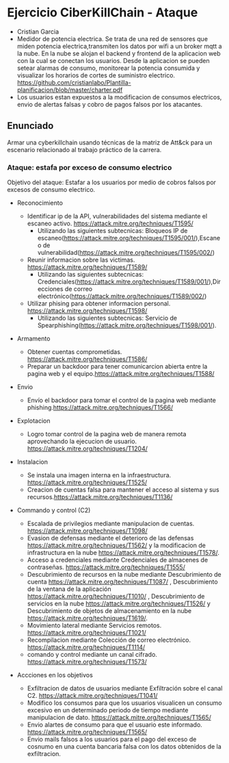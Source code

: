 # Ejercicio CiberKillChain - Ataque

 * Cristian Garcia
 * Medidor de potencia electrica. Se trata de una red de sensores que miden potencia electrica,transmiten los datos por wifi a un broker mqtt a la nube.
 En la nube se alojan el backend y frontend de la aplicacion web con la cual se conectan los usuarios.
 Desde la aplicacion se pueden setear alarmas de consumo, monitorear la potencia consumida y visualizar los horarios de cortes de suministro electrico.
 https://github.com/cristianlabo/Plantilla-planificacion/blob/master/charter.pdf 
 * Los usuarios estan expuestos a la modificacion de consumos electricos, envio de alertas falsas y cobro de pagos falsos por los atacantes.



## Enunciado

Armar una cyberkillchain usando técnicas de la matriz de Att&ck para un escenario relacionado al trabajo práctico de la carrera.

### Ataque: estafa por exceso de consumo electrico

Objetivo del ataque: Estafar a los usuarios por medio de cobros falsos por excesos de consumo electrico.

* Reconocimiento
  - Identificar ip de la API, vulnerabilidades del sistema mediante el escaneo activo. https://attack.mitre.org/techniques/T1595/
     - Utilizando las siguientes subtecnicas: Bloqueos IP de escaneo(https://attack.mitre.org/techniques/T1595/001/),Escaneo de vulnerabilidad(https://attack.mitre.org/techniques/T1595/002/)
  - Reunir informacion sobre las victimas. https://attack.mitre.org/techniques/T1589/
     - Utilizando las siguientes subtecnicas: Credenciales(https://attack.mitre.org/techniques/T1589/001/),Direcciones de correo electrónico(https://attack.mitre.org/techniques/T1589/002/)
  - Utilizar phising para obtener informacion personal. https://attack.mitre.org/techniques/T1598/
     - Utilizando las siguientes subtecnicas: Servicio de Spearphishing(https://attack.mitre.org/techniques/T1598/001/).
       
* Armamento
  - Obtener cuentas comprometidas. https://attack.mitre.org/techniques/T1586/
  - Preparar un backdoor para tener comunicarcion abierta entre la pagina web y el equipo.https://attack.mitre.org/techniques/T1588/ 
  
* Envio
  - Envío el backdoor para tomar el control de la pagina web mediante phishing.https://attack.mitre.org/techniques/T1566/
  
* Explotacion
  - Logro tomar control de la pagina web de manera remota aprovechando la ejecucion de usuario. https://attack.mitre.org/techniques/T1204/
  
* Instalacion  
  - Se instala una imagen interna en la infraestructura. https://attack.mitre.org/techniques/T1525/
  - Creacion de cuentas falsa para mantener el acceso al sistema y sus recursos.https://attack.mitre.org/techniques/T1136/

* Commando y control (C2)
  - Escalada de privilegios mediante manipulacion de cuentas. https://attack.mitre.org/techniques/T1098/
  - Evasion de defensas mediante el deterioro de las defensas https://attack.mitre.org/techniques/T1562/  y la modificacion de infrastructura en la nube https://attack.mitre.org/techniques/T1578/.
  - Acceso a credenciales mediante Credenciales de almacenes de contraseñas. https://attack.mitre.org/techniques/T1555/
  - Descubrimiento de recursos en la nube mediante Descubrimiento de cuenta https://attack.mitre.org/techniques/T1087/ , Descubrimiento de la ventana de la aplicación https://attack.mitre.org/techniques/T1010/ , Descubrimiento de servicios en la nube https://attack.mitre.org/techniques/T1526/ y Descubrimiento de objetos de almacenamiento en la nube https://attack.mitre.org/techniques/T1619/.
  - Movimiento lateral mediante Servicios remotos. https://attack.mitre.org/techniques/T1021/
  - Recompilacion mediante Colección de correo electrónico. https://attack.mitre.org/techniques/T1114/
  - comando y control mediante un canal cifrado. https://attack.mitre.org/techniques/T1573/

  
* Accciones en los objetivos
  - Exfiltracion de datos de usuarios mediante Exfiltración sobre el canal C2. https://attack.mitre.org/techniques/T1041/ 
  - Modifico los consumos para que los usuarios visualicen un consumo excesivo en un determinado periodo de tiempo mediante manipulacion de dato. https://attack.mitre.org/techniques/T1565/
  - Envio alartes de consumo para que el usuario este informado. https://attack.mitre.org/techniques/T1565/
  - Envio mails falsos a los usuarios para el pago del exceso de cosnumo en una cuenta bancaria falsa con los datos obtenidos de la exfiltracion.


  

